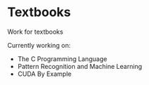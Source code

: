 # Textbooks
Work for textbooks

Currently working on: 
* The C Programming Language
* Pattern Recognition and Machine Learning
* CUDA By Example

